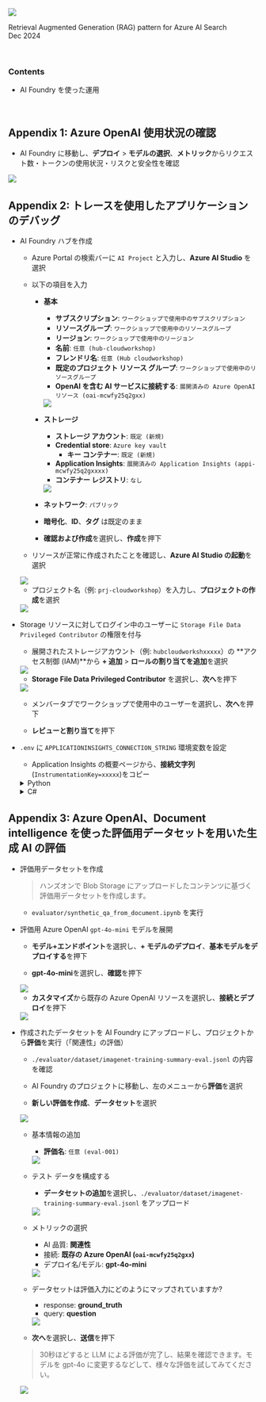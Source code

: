 <img src="./images/ms-cloud-workshop.png" />

Retrieval Augmented Generation (RAG) pattern for Azure AI Search  
Dec 2024

<br />

### Contents

- AI Foundry を使った運用

<br />

## Appendix 1: Azure OpenAI 使用状況の確認

- AI Foundry に移動し、**デプロイ** > **モデルの選択**、**メトリック**からリクエスト数・トークンの使用状況・リスクと安全性を確認

<img src="./images/appendix-18.png" />

## Appendix 2: トレースを使用したアプリケーションのデバッグ

- AI Foundry ハブを作成

    - Azure Portal の検索バーに `AI Project` と入力し、**Azure AI Studio** を選択

    - 以下の項目を入力

        - **基本**

            - **サブスクリプション**: `ワークショップで使用中のサブスクリプション`
            - **リソースグループ**: `ワークショップで使用中のリソースグループ`
            - **リージョン**: `ワークショップで使用中のリージョン`
            - **名前**: `任意 (hub-cloudworkshop)`
            - **フレンドリ名**: `任意 (Hub cloudworkshop)`
            - **既定のプロジェクト リソース グループ**: `ワークショップで使用中のリソースグループ`
            - **OpenAI を含む AI サービスに接続する**: `展開済みの Azure OpenAI リソース (oai-mcwfy25q2gxx)`

            <img src="./images/appendix-02.png" />
        
        - **ストレージ**

            - **ストレージ アカウント**: `既定 (新規)`
            - **Credential store**: `Azure key vault`
                - **キー コンテナー**: `既定 (新規)`
            - **Application Insights**: `展開済みの Application Insights (appi-mcwfy25q2gxxxx)`
            - **コンテナー レジストリ**: `なし`

            <img src="./images/appendix-03.png" />

        - **ネットワーク**: `パブリック`

        - **暗号化**、**ID**、**タグ** は既定のまま

        - **確認および作成**を選択し、**作成**を押下

    - リソースが正常に作成されたことを確認し、**Azure AI Studio の起動**を選択

    <img src="./images/appendix-04.png" />

    - プロジェクト名（例: `prj-cloudworkshop`）を入力し、**プロジェクトの作成**を選択

    <img src="./images/appendix-05.png" />

- Storage リソースに対してログイン中のユーザーに `Storage File Data Privileged Contributor` の権限を付与

    - 展開されたストレージアカウント（例: `hubcloudworkshxxxxx`）の **アクセス制御 (IAM)**から **+ 追加** > **ロールの割り当てを追加**を選択

    <img src="./images/appendix-06.png" />

    - **Storage File Data Privileged Contributor** を選択し、**次へ**を押下

    <img src="./images/appendix-07.png" />

    - メンバータブでワークショップで使用中のユーザーを選択し、**次へ**を押下

    - **レビューと割り当て**を押下

- `.env` に `APPLICATIONINSIGHTS_CONNECTION_STRING` 環境変数を設定

    - Application Insights の概要ページから、**接続文字列** (`InstrumentationKey=xxxxx`)をコピー

    <details>
    <summary>Python</summary>

    - `app/python/simple/.env` の `APPLICATIONINSIGHTS_CONNECTION_STRING` に、コピーした Application Insights の接続文字列をセット

    - 作業用端末にコンテナイメージをビルドし、実行

    ```shell
    cd ./app/python/simple
    docker build -t python-simple:0.0.1 .
    docker run -p 8000:8000 python-simple:0.0.1
    ```

    - ブラウザからチャット API をコールし、レスポンスを取得することを確認

    > GET /chat?query={input} で、上記手順で試した会話を行うチャットボットとの対話を実施可能。APIは実装済み。

    ```
    http://localhost:8000/chat?query=こんにちは
    ```

    - ブラウザから検索 API をコール

    > GET /search/fulltext?query={input} で、input をクエリとする全文検索を実施可能。APIは実装済み。

    ```
    http://localhost:8000/search/fulltext?query=AOAIとは
    ```

    - AI Foundry のプロジェクトに移動し、**トレース**からパフォーマンスを確認

    <img src="./images/appendix-08.png" />

    </details>

    <details>
    <summary>C#</summary>


    - `app/csharp/simple/.env` の `APPLICATIONINSIGHTS_CONNECTION_STRING` に、コピーした Application Insights の接続文字列をセット

    - 作業用端末にコンテナイメージをビルドし、実行

    ```shell
    cd ./app/csharp/simple
    docker build -t csharp-simple:0.0.1 .
    docker run -p 8080:8080 csharp-simple:0.0.1
    ```

    - ブラウザからチャット API をコールし、レスポンスを取得することを確認

    > GET /chat?query={input} で、上記手順で試した会話を行うチャットボットとの対話を実施可能。APIは実装済み。

    ```
    http://localhost:8080/chat?query=こんにちは
    ```

    - ブラウザから検索 API をコール

    > GET /search/fulltext?query={input} で、input をクエリとする全文検索を実施可能。APIは実装済み。

    ```
    http://localhost:8080/search/fulltext?query=AOAIとは
    ```

    - AI Foundry のプロジェクトに移動し、**トレース**からパフォーマンスを確認

    <img src="./images/appendix-09.png" />

    </details>

## Appendix 3: Azure OpenAI、Document intelligence を使った評価用データセットを用いた生成 AI の評価

- 評価用データセットを作成
  
    > ハンズオンで Blob Storage にアップロードしたコンテンツに基づく評価用データセットを作成します。

    - `evaluator/synthetic_qa_from_document.ipynb` を実行

- 評価用 Azure OpenAI `gpt-4o-mini` モデルを展開

    - **モデル+エンドポイント**を選択し、**+ モデルのデプロイ**、**基本モデルをデプロイする**を押下

    - **gpt-4o-mini**を選択し、**確認**を押下

    <img src="./images/appendix-13.png" />

    - **カスタマイズ**から既存の Azure OpenAI リソースを選択し、**接続とデプロイ**を押下

    <img src="./images/appendix-14.png" />

- 作成されたデータセットを AI Foundry にアップロードし、プロジェクトから**評価**を実行（「関連性」の評価）

    - `./evaluator/dataset/imagenet-training-summary-eval.jsonl` の内容を確認

    - AI Foundry のプロジェクトに移動し、左のメニューから**評価**を選択

    - **新しい評価を作成**、**データセット**を選択

    <img src="./images/appendix-10.png" />

    - 基本情報の追加

        - **評価名**: `任意 (eval-001)`

        <img src="./images/appendix-11.png" />

    - テスト データを構成する

        - **データセットの追加**を選択し、`./evaluator/dataset/imagenet-training-summary-eval.jsonl` をアップロード

        <img src="./images/appendix-12.png" />

    - メトリックの選択

        - AI 品質: **関連性**
        - 接続: **既存の Azure OpenAI (`oai-mcwfy25q2gxx`)**
        - デプロイ名/モデル: **gpt-4o-mini**

        <img src="./images/appendix-15.png" />

    - データセットは評価入力にどのようにマップされていますか?

        - response: **ground_truth**
        - query: **question**

        <img src="./images/appendix-16.png" />

    - **次へ**を選択し、**送信**を押下

    > 30秒ほどすると LLM による評価が完了し、結果を確認できます。モデルを gpt-4o に変更するなどして、様々な評価を試してみてください。
    
    <img src="./images/appendix-17.png" />


